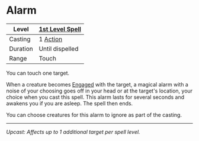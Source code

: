 # Alarm

| Level    | [1st Level Spell](1st%20Level%20Spells.md)                            |
| -------- | --------------------------------------------------------------------- |
| Casting  | 1 [Action](../../../../Game%20Procedures/Core%20Procedures/Action.md) |
| Duration | Until dispelled                                                       |
| Range    | Touch                                                                 |

You can touch one target.

When a creature becomes [Engaged](../../../../Game%20Procedures/Conditions/Engaged.md) with the target, a magical alarm with a noise of your choosing goes off in your head or at the target's location, your choice when you cast this spell. This alarm lasts for several seconds and awakens you if you are asleep. The spell then ends.

You can choose creatures for this alarm to ignore as part of the casting.

---
*Upcast: Affects up to 1 additional target per spell level.*
